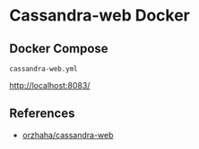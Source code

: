 # Cassandra-web Docker

## Docker Compose
`cassandra-web.yml`

[http://localhost:8083/](http://localhost:8083/)

## References
- [orzhaha/cassandra-web](https://github.com/orzhaha/cassandra-web)